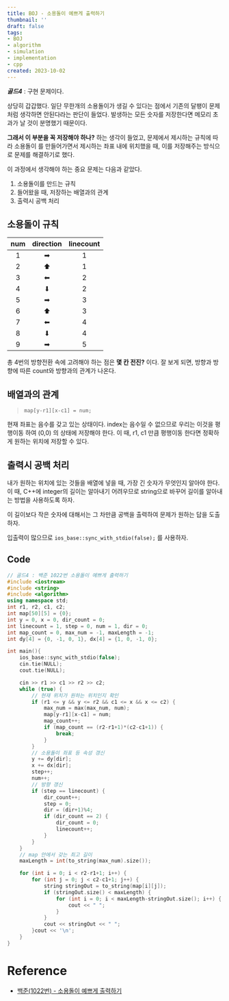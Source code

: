 ```yaml
---
title: BOJ - 소용돌이 예쁘게 출력하기
thumbnail: ''
draft: false
tags:
- BOJ
- algorithm
- simulation
- implementation
- cpp
created: 2023-10-02
---
```


***골드4*** : 구현 문제이다.

상당히 갑갑했다. 일단 무한개의 소용돌이가 생길 수 있다는 점에서 기존의 달팽이 문제처럼 생각하면 안된다라는 판단이 들었다. 발생하는 모든 숫자를 저장한다면 메모리 초과가 날 것이 분명했기 때문이다.

**그래서 이 부분을 꼭 저장해야 하나?** 하는 생각이 들었고, 문제에서 제시하는 규칙에 따라 소용돌이 를 만들어가면서 제시하는 좌표 내에 위치했을 때, 이를 저장해주는 방식으로 문제를 해결하기로 했다.

이 과정에서 생각해야 하는 중요 문제는 다음과 같았다.

1. 소용돌이를 만드는 규칙
1. 들어왔을 때, 저장하는 배열과의 관계
1. 출력시 공백 처리

## 소용돌이 규칙

|num|direction|linecount|
|:-:|:-------:|:-------:|
|1|➡|1|
|2|⬆|1|
|3|⬅|2|
|4|⬇|2|
|5|➡|3|
|6|⬆|3|
|7|⬅|4|
|8|⬇|4|
|9|➡|5|

총 4번의 방향전환 속에 고려해야 하는 점은 **몇 칸 전진?** 이다. 잘 보게 되면, 방향과 방향에 따른 count와 방향과의 관계가 나온다.

## 배열과의 관계

 > 
 > `map[y-r1][x-c1] = num;`

현재 좌표는 음수를 갖고 있는 상태이다. index는 음수일 수 없으므로 우리는 이것을 평행이동 하여 (0,0) 의 상태에 저장해야 한다. 이 때, r1, c1 만큼 평행이동 한다면 정확하게 원하는 위치에 저장할 수 있다.

## 출력시 공백 처리

내가 원하는 위치에 있는 것들을 배열에 넣을 때, 가장 긴 숫자가 무엇인지 알아야 한다. 이 때, C++에 integer의 길이는 알아내기 어려우므로 string으로 바꾸어 길이를 알아내는 방법을 사용하도록 하자.

이 길이보다 작은 숫자에 대해서는 그 차만큼 공백을 출력하여 문제가 원하는 답을 도출하자.

입출력이 많으므로 `ios_base::sync_with_stdio(false);` 를 사용하자.

## Code

````c++
// 골드4 : 백준 1022번 소용돌이 예쁘게 출력하기
#include <iostream>
#include <string>
#include <algorithm>
using namespace std;
int r1, r2, c1, c2;
int map[50][5] = {0};
int y = 0, x = 0, dir_count = 0;
int linecount = 1, step = 0, num = 1, dir = 0;
int map_count = 0, max_num = -1, maxLength = -1;
int dy[4] = {0, -1, 0, 1}, dx[4] = {1, 0, -1, 0};

int main(){
    ios_base::sync_with_stdio(false);
    cin.tie(NULL);
    cout.tie(NULL);

    cin >> r1 >> c1 >> r2 >> c2;
    while (true) {
        // 현재 위치가 원하는 위치인지 확인
        if (r1 <= y && y <= r2 && c1 <= x && x <= c2) {
            max_num = max(max_num, num);
            map[y-r1][x-c1] = num;
            map_count++;
            if (map_count == (r2-r1+1)*(c2-c1+1)) {
                break;
            }
        }
        // 소용돌이 좌표 등 속성 갱신
        y += dy[dir];
        x += dx[dir];
        step++;
        num++;
        // 방향 갱신
        if (step == linecount) {
            dir_count++;
            step = 0;
            dir = (dir+1)%4;
            if (dir_count == 2) {
                dir_count = 0;
                linecount++;
            }
        }
    }
    // map 안에서 갖는 최고 길이
    maxLength = int(to_string(max_num).size());

    for (int i = 0; i < r2-r1+1; i++) {
        for (int j = 0; j < c2-c1+1; j++) {
            string stringOut = to_string(map[i][j]);
            if (stringOut.size() < maxLength) {
                for (int i = 0; i < maxLength-stringOut.size(); i++) {
                    cout << " ";
                }
            }
            cout << stringOut << " ";
        }cout << '\n';
    }
}

````

# Reference

* [백준(1022번) - 소용돌이 예쁘게 출력하기](https://www.acmicpc.net/problem/1022)

